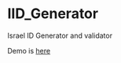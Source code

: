IID_Generator
=============

Israel ID Generator and validator


Demo is [here](https://georgybu.github.io/IID_Generator)